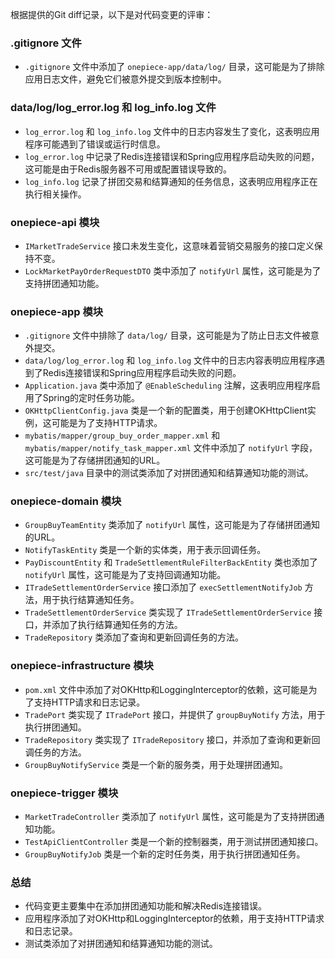 根据提供的Git diff记录，以下是对代码变更的评审：

### .gitignore 文件
- `.gitignore` 文件中添加了 `onepiece-app/data/log/` 目录，这可能是为了排除应用日志文件，避免它们被意外提交到版本控制中。

### data/log/log_error.log 和 log_info.log 文件
- `log_error.log` 和 `log_info.log` 文件中的日志内容发生了变化，这表明应用程序可能遇到了错误或运行时信息。
- `log_error.log` 中记录了Redis连接错误和Spring应用程序启动失败的问题，这可能是由于Redis服务器不可用或配置错误导致的。
- `log_info.log` 记录了拼团交易和结算通知的任务信息，这表明应用程序正在执行相关操作。

### onepiece-api 模块
- `IMarketTradeService` 接口未发生变化，这意味着营销交易服务的接口定义保持不变。
- `LockMarketPayOrderRequestDTO` 类中添加了 `notifyUrl` 属性，这可能是为了支持拼团通知功能。

### onepiece-app 模块
- `.gitignore` 文件中排除了 `data/log/` 目录，这可能是为了防止日志文件被意外提交。
- `data/log/log_error.log` 和 `log_info.log` 文件中的日志内容表明应用程序遇到了Redis连接错误和Spring应用程序启动失败的问题。
- `Application.java` 类中添加了 `@EnableScheduling` 注解，这表明应用程序启用了Spring的定时任务功能。
- `OKHttpClientConfig.java` 类是一个新的配置类，用于创建OKHttpClient实例，这可能是为了支持HTTP请求。
- `mybatis/mapper/group_buy_order_mapper.xml` 和 `mybatis/mapper/notify_task_mapper.xml` 文件中添加了 `notifyUrl` 字段，这可能是为了存储拼团通知的URL。
- `src/test/java` 目录中的测试类添加了对拼团通知和结算通知功能的测试。

### onepiece-domain 模块
- `GroupBuyTeamEntity` 类添加了 `notifyUrl` 属性，这可能是为了存储拼团通知的URL。
- `NotifyTaskEntity` 类是一个新的实体类，用于表示回调任务。
- `PayDiscountEntity` 和 `TradeSettlementRuleFilterBackEntity` 类也添加了 `notifyUrl` 属性，这可能是为了支持回调通知功能。
- `ITradeSettlementOrderService` 接口添加了 `execSettlementNotifyJob` 方法，用于执行结算通知任务。
- `TradeSettlementOrderService` 类实现了 `ITradeSettlementOrderService` 接口，并添加了执行结算通知任务的方法。
- `TradeRepository` 类添加了查询和更新回调任务的方法。

### onepiece-infrastructure 模块
- `pom.xml` 文件中添加了对OKHttp和LoggingInterceptor的依赖，这可能是为了支持HTTP请求和日志记录。
- `TradePort` 类实现了 `ITradePort` 接口，并提供了 `groupBuyNotify` 方法，用于执行拼团通知。
- `TradeRepository` 类实现了 `ITradeRepository` 接口，并添加了查询和更新回调任务的方法。
- `GroupBuyNotifyService` 类是一个新的服务类，用于处理拼团通知。

### onepiece-trigger 模块
- `MarketTradeController` 类添加了 `notifyUrl` 属性，这可能是为了支持拼团通知功能。
- `TestApiClientController` 类是一个新的控制器类，用于测试拼团通知接口。
- `GroupBuyNotifyJob` 类是一个新的定时任务类，用于执行拼团通知任务。

### 总结
- 代码变更主要集中在添加拼团通知功能和解决Redis连接错误。
- 应用程序添加了对OKHttp和LoggingInterceptor的依赖，用于支持HTTP请求和日志记录。
- 测试类添加了对拼团通知和结算通知功能的测试。